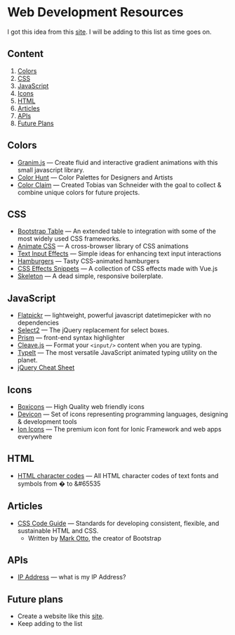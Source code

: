# Web Development Resources

I got this idea from this [site](https://webdevresources.info/colors). I will be adding to this list as time goes on.

## Content
1. [Colors](#colors)
2. [CSS](#css)
3. [JavaScript](#javascript)
4. [Icons](#icons)
5. [HTML](#html)
6. [Articles](#articles)
7. [APIs](#apis)
8. [Future Plans](#future-plans)

## Colors
* [Granim.js](https://github.com/sarcadass/granim.js) &mdash;  Create fluid and interactive gradient animations with this small javascript library.
* [Color Hunt](https://colorhunt.co/) &mdash;  Color Palettes for Designers and Artists
* [Color Claim](https://www.vanschneider.com/colors) &mdash;  Created Tobias van Schneider with the goal to collect & combine unique colors for future projects.

## CSS
* [Bootstrap Table](https://github.com/wenzhixin/bootstrap-table) &mdash;  An extended table to integration with some of the most widely used CSS frameworks.
* [Animate CSS](https://github.com/daneden/animate.css) &mdash;  A cross-browser library of CSS animations
* [Text Input Effects](https://tympanus.net/Development/TextInputEffects/index.html) &mdash;  Simple ideas for enhancing text input interactions
* [Hamburgers](https://github.com/jonsuh/hamburgers) &mdash;  Tasty CSS-animated hamburgers
* [CSS Effects Snippets](https://github.com/emilkowalski/css-effects-snippets) &mdash;  A collection of CSS effects made with Vue.js
* [Skeleton](http://getskeleton.com/) &mdash;  A dead simple, responsive boilerplate.

## JavaScript
* [Flatpickr](https://github.com/flatpickr/flatpickr) &mdash;  lightweight, powerful javascript datetimepicker with no dependencies
* [Select2](https://github.com/select2/select2) &mdash;  The jQuery replacement for select boxes.
* [Prism](https://prismjs.com/) &mdash;  front-end syntax highlighter
* [Cleave.js](https://github.com/nosir/cleave.js) &mdash;  Format your ```<input/>``` content when you are typing.
* [TypeIt](https://github.com/alexmacarthur/typeit) &mdash;  The most versatile JavaScript animated typing utility on the planet.
* [jQuery Cheat Sheet](https://websitesetup.org/wp-content/uploads/2017/01/wsu-jquery-cheat-sheet.pdf)

## Icons
* [Boxicons](https://boxicons.com/) &mdash;  High Quality web friendly icons
* [Devicon](https://github.com/konpa/devicon/) &mdash;  Set of icons representing programming languages, designing & development tools
* [Ion Icons](https://github.com/ionic-team/ionicons) &mdash;  The premium icon font for Ionic Framework and web apps everywhere

## HTML
* [HTML character codes](https://www.rapidtables.com/web/html/html-codes.html) &mdash;  All HTML character codes of text fonts and symbols from &#0; to &#65535

## Articles
* [CSS Code Guide](https://codeguide.co/) &mdash;  Standards for developing consistent, flexible, and sustainable HTML and CSS.
  * Written by [Mark Otto](https://mdo.fm/), the creator of Bootstrap

## APIs
* [IP Address](http://ip4.me/) &mdash;  what is my IP Address?

## Future plans
* Create a website like this [site](https://webdevresources.info/colors).
* Keep adding to the list
